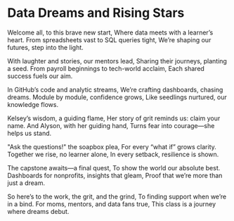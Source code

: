 # Data Dreams and Rising Stars

Welcome all, to this brave new start,
Where data meets with a learner’s heart.
From spreadsheets vast to SQL queries tight,
We’re shaping our futures, step into the light.

With laughter and stories, our mentors lead,
Sharing their journeys, planting a seed.
From payroll beginnings to tech-world acclaim,
Each shared success fuels our aim.

In GitHub’s code and analytic streams,
We’re crafting dashboards, chasing dreams.
Module by module, confidence grows,
Like seedlings nurtured, our knowledge flows.

Kelsey’s wisdom, a guiding flame,
Her story of grit reminds us: claim your name.
And Alyson, with her guiding hand,
Turns fear into courage—she helps us stand.

"Ask the questions!" the soapbox plea,
For every “what if” grows clarity.
Together we rise, no learner alone,
In every setback, resilience is shown.

The capstone awaits—a final quest,
To show the world our absolute best.
Dashboards for nonprofits, insights that gleam,
Proof that we’re more than just a dream.

So here’s to the work, the grit, and the grind,
To finding support when we’re in a bind.
For moms, mentors, and data fans true,
This class is a journey where dreams debut.
